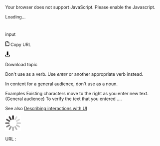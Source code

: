 ﻿Your browser does not support JavaScript. Please enable the Javascript.

Loading...

# 

input

![Copy URL](media/input/Copy.png)
Copy URL

![Download](media/input/Download.png)

Download topic

Don't use as a verb. Use *enter* or another appropriate verb instead. 

In content for a general audience, don't use as a noun.

Examples
Existing characters move to the right as you enter new text. 
(General audience) To verify the text that you entered ….

See also [Describing interactions with UI](https://worldready.cloudapp.net/Styleguide/Read?id=2700&topicid=26472)

![In progress](media/input/activity-large.gif)

URL :
